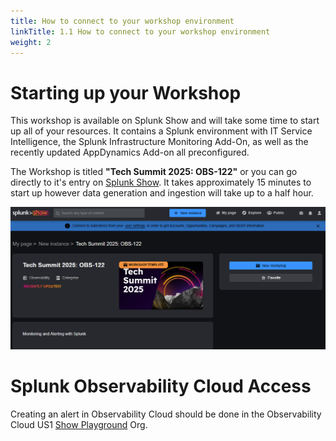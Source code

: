 ```yaml
---
title: How to connect to your workshop environment
linkTitle: 1.1 How to connect to your workshop environment
weight: 2
---
```


# Starting up your Workshop

This workshop is available on Splunk Show and will take some time to start up all of your resources. It contains a Splunk environment with IT Service Intelligence, the Splunk Infrastructure Monitoring Add-On, as well as the recently updated AppDynamics Add-on all preconfigured.

The Workshop is titled **"Tech Summit 2025: OBS-122"** or you can go directly to it's entry on [Splunk Show](https://show.splunk.com/template/646/). It takes approximately 15 minutes to start up however data generation and ingestion will take up to a half hour.

![show-entry](../images/show_entry.png?classes=inline)

# Splunk Observability Cloud Access

Creating an alert in Observability Cloud should be done in the Observability Cloud US1 [Show Playground](https://app.us1.signalfx.com/#/home) Org.